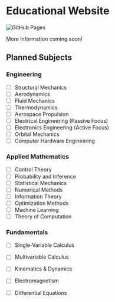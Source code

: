 # Educational Website

![GitHub Pages](https://github.com/josephrhobbs/josephrhobbs.github.io/actions/workflows/static.yml/badge.svg)

More information coming soon!

## Planned Subjects

### Engineering

- [ ] Structural Mechanics
- [ ] Aerodynamics
- [ ] Fluid Mechanics
- [ ] Thermodynamics
- [ ] Aerospace Propulsion
- [ ] Electrical Engineering (Passive Focus)
- [ ] Electronics Engineering (Active Focus)
- [ ] Orbital Mechanics
- [ ] Computer Hardware Engineering

### Applied Mathematics

- [ ] Control Theory
- [ ] Probability and Inference
- [ ] Statistical Mechanics
- [ ] Numerical Methods
- [ ] Information Theory
- [ ] Optimization Methods
- [ ] Machine Learning
- [ ] Theory of Computation

### Fundamentals

- [ ] Single-Variable Calculus
- [ ] Multivariable Calculus
- [ ] Kinematics & Dynamics
- [ ] Electromagnetism
- [ ] Differential Equations

